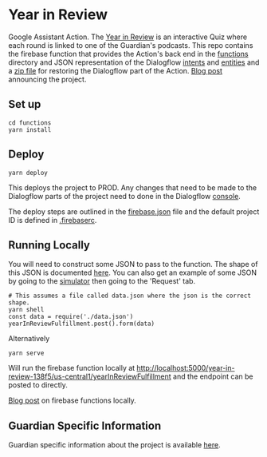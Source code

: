# Year in Review

Google Assistant Action. The [Year in Review](https://assistant.google.com/services/a/uid/0000005b08e20dd7?hl=en_uk) is an interactive Quiz where each round is linked to one of the Guardian's podcasts. This repo contains the firebase function that provides the Action's back end in the [functions](./functions) directory and JSON representation of the Dialogflow [intents](./dialogflowIntentsJson) and [entities](./dialogflowEntitiesJson) and a [zip file](Year-In-Review.zip) for restoring the Dialogflow part of the Action. [Blog post](https://www.theguardian.com/info/2018/dec/21/year-in-review-podcast-discovery-gamification) announcing the project.

## Set up

```
cd functions
yarn install
```

## Deploy

```
yarn deploy
```

This deploys the project to PROD. Any changes that need to be made to the Dialogflow parts of the project need to done in the Dialogflow [console](https://console.dialogflow.com).

The deploy steps are outlined in the [firebase.json](./firebase.json) file and the default project ID is defined in [.firebaserc](./.firebaserc).

## Running Locally

You will need to construct some JSON to pass to the function. The shape of this JSON is documented [here](https://developers.google.com/actions/build/json/dialogflow-webhook-json). You can also get an example of some JSON by going to the [simulator](https://console.actions.google.com/project/year-in-review-138f5/simulator) then going to the 'Request' tab.

```
# This assumes a file called data.json where the json is the correct shape.
yarn shell
const data = require('./data.json')
yearInReviewFulfillment.post().form(data)
```

Alternatively

```
yarn serve
```

Will run the firebase function locally at [http://localhost:5000/year-in-review-138f5/us-central1/yearInReviewFulfillment](http://localhost:5000/year-in-review-138f5/us-central1/yearInReviewFulfillment) and the endpoint can be posted to directly.

[Blog post](https://www.theguardian.com/info/2019/jan/31/hey-google-help-me-use-cloud-functions) on firebase functions locally.

## Guardian Specific Information

Guardian specific information about the project is available [here](https://github.com/guardian/voicelab-platform).
